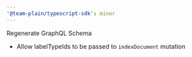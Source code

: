 ```yaml
---
'@team-plain/typescript-sdk': minor
---
```


Regenerate GraphQL Schema
- Allow labelTypeIds to be passed to `indexDocument` mutation